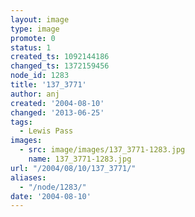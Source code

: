 ```yaml
---
layout: image
type: image
promote: 0
status: 1
created_ts: 1092144186
changed_ts: 1372159456
node_id: 1283
title: '137_3771'
author: anj
created: '2004-08-10'
changed: '2013-06-25'
tags:
  - Lewis Pass
images:
  - src: image/images/137_3771-1283.jpg
    name: 137_3771-1283.jpg
url: "/2004/08/10/137_3771/"
aliases:
  - "/node/1283/"
date: '2004-08-10'
---
```



